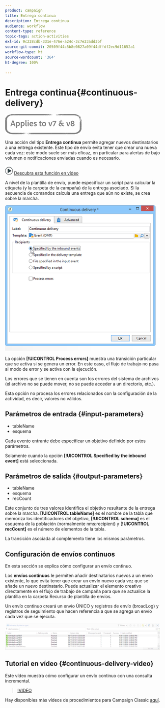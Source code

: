 ```yaml
---
product: campaign
title: Entrega continua
description: Entrega continua
audience: workflow
content-type: reference
topic-tags: action-activities
exl-id: 9c228cdb-331e-476e-a24c-3c7e23add3bf
source-git-commit: 20509f44c5b8e0827a09f44dffdf2ec9d11652a1
workflow-type: ht
source-wordcount: '364'
ht-degree: 100%

---
```


# Entrega continua{#continuous-delivery}

![](../../assets/common.svg)

Una acción del tipo **Entrega continua** permite agregar nuevos destinatarios a una entrega existente. Este tipo de envío evita tener que crear una nueva cada vez: este modo suele ser más eficaz, en particular para alertas de bajo volumen o notificaciones enviadas cuando es necesario.

![](assets/do-not-localize/how-to-video.png) [Descubra esta función en vídeo](#continuous-delivery-video)

A nivel de la plantilla de envío, puede especificar un script para calcular la etiqueta (y la carpeta de la campaña) de la entrega asociado. Si la secuencia de comandos calcula una entrega que aún no existe, se crea sobre la marcha.

![](assets/edit_diffusion_fil.png)

La opción **[!UICONTROL Process errors]** muestra una transición particular que se activa si se genera un error. En este caso, el flujo de trabajo no pasa al modo de error y se activa con la ejecución.

Los errores que se tienen en cuenta son los errores del sistema de archivos (el archivo no se puede mover, no se puede acceder a un directorio, etc.).

Esta opción no procesa los errores relacionados con la configuración de la actividad, es decir, valores no válidos.

## Parámetros de entrada {#input-parameters}

* tableName
* esquema

Cada evento entrante debe especificar un objetivo definido por estos parámetros.

Solamente cuando la opción **[!UICONTROL Specified by the inbound event]** está seleccionada.

## Parámetros de salida {#output-parameters}

* tableName
* esquema
* recCount

Este conjunto de tres valores identifica el objetivo resultante de la entrega sobre la marcha. **[!UICONTROL tableName]** es el nombre de la tabla que memoriza los identificadores del objetivo, **[!UICONTROL schema]** es el esquema de la población (normalmente nms:recipient) y **[!UICONTROL recCount]** es el número de elementos de la tabla.

La transición asociada al complemento tiene los mismos parámetros.

## Configuración de envíos continuos

En esta sección se explica cómo configurar un envío continuo.

Los **envíos continuos** le permiten añadir destinatarios nuevos a un envío existente, lo que evita tener que crear un envío nuevo cada vez que se añade un nuevo destinatario. Puede actualizar el elemento creativo directamente en el flujo de trabajo de campaña para que se actualice la plantilla en la carpeta Recurso de plantilla de envíos.

Un envío continuo creará un envío ÚNICO y registros de envío (broadLog) y registros de seguimiento que hacen referencia a que se agrega un envío cada vez que se ejecuta.

![Entrega continua](assets/delivery_continuous.jpg)

## Tutorial en vídeo {#continuous-delivery-video}

Este vídeo muestra cómo configurar un envío continuo con una consulta incremental.

>[!VIDEO](https://video.tv.adobe.com/v/25039?quality=12)

Hay disponibles más vídeos de procedimientos para Campaign Classic [aquí](https://experienceleague.adobe.com/docs/campaign-classic-learn/tutorials/overview.html?lang=es).
